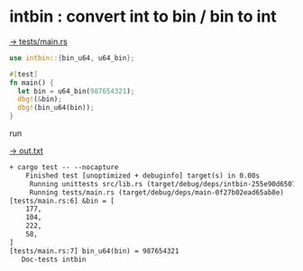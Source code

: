 # intbin : convert int to bin / bin to int

[→ tests/main.rs](tests/main.rs)

```rust
use intbin::{bin_u64, u64_bin};

#[test]
fn main() {
  let bin = u64_bin(987654321);
  dbg!(&bin);
  dbg!(bin_u64(bin));
}
```


run

[→ out.txt](out.txt)

```txt
+ cargo test -- --nocapture
    Finished test [unoptimized + debuginfo] target(s) in 0.00s
     Running unittests src/lib.rs (target/debug/deps/intbin-255e90d6507d21ad)
     Running tests/main.rs (target/debug/deps/main-0f27b02ead65ab8e)
[tests/main.rs:6] &bin = [
    177,
    104,
    222,
    58,
]
[tests/main.rs:7] bin_u64(bin) = 987654321
   Doc-tests intbin
```

